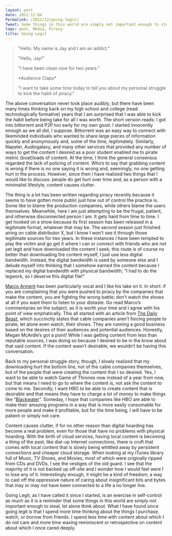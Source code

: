 ```yaml
---
layout: post
date: 2012-12-04
Permalink: /2012/12/going-legit/
Tweet: Some things in this world are simply not important enough to steal
tags: post, Media, Piracy
title: Going Legit
---
```


<blockquote>

<p>"Hello. My name is Jay and I am an addict."</p>

<p>"Hello, Jay!"</p>

<p>"I have been clean now for two years."</p>

<p>*Audience Claps*</p>

<p>"I want to take some time today to tell you about my personal struggle to kick the habit of piracy."</p>

</blockquote>



<p>The above conversation never took place audibly, but there have been many times thinking back on my high school and college (read: technologically formative) years that I am surprised that I was able to kick the habit before being take for all I was worth. The short version reads: I got into bittorrent and P2P too early for my own good. I started innocently enough as we all did, I suppose. Bittorrent was an easy way to connect with likeminded individuals who wanted to share large pieces of information quickly and anonymously and, some of the time, legitimately. Similarly, Napster, Audiogalaxy, and many other services that provided any number of ways to get the content I desired as a poor student enabled me to pirate metric (boat)loads of content. At the time, I think the general consensus regarded the lack of policing of content. Who&#8217;s to say that grabbing content is wrong if there is no one saying it is wrong and, seemingly, no one getting hurt in the process. However, since then I have realized two things that I would like to discuss: people do get hurt over time and, as a person with a minimalist lifestyle, content causes clutter.</p>



<p>The thing is a lot has been written regarding piracy recently because it seems to have gotten more public just how out of control the practice is. Some like to blame the production companies, while others blame the users themselves. Meanwhile, here I am just attempting to be the frugal, patient, and otherwise disconnected person I am. It gets hard from time to time. I get hooked on a show because its first season has been released in a legitimate format, whatever that may be. The second season just finished airing on cable distributor X, but I know I won&#8217;t see it through those legitimate sources for two years. In these instances I have been tempted to play the victim and go get it where I can or connect with friends who are not yet legit and have downloaded the content I seek; this route is of course no better than downloading the content myself, I just use less digital bandwidth. Instead, the digital bandwidth is used by someone else and I delude myself into thinking that I somehow earned the content because I replaced my digital bandwidth with physical bandwidth; &#8220;I had to do the legwork, so I deserve this digital file!&#8221;</p>



<p><a href="http://www.marco.org/2012/11/29/the-wrong-movement" title="The Wrong Movement - marco.org">Marco Arment</a> has been particularly vocal and I like his take on it. In short: if you are complaining that you were pushed to piracy by the companies that make the content, you are fighting the wrong battle; don&#8217;t watch the shows at all if you want them to listen to your distaste. Go read Marco&#8217;s commentaries on the subject, as it is worth your time and I agree with his point of view emphatically. This all started with an article from <a href="http://www.thedailybeast.com/articles/2012/11/28/why-are-cable-companies-forcing-people-to-turn-to-piracy.html" title="Why Are Cable Companies Forcing People to Turn to Piracy?">The Daily Beast</a>, which succinctly states that cable companies aren&#8217;t forcing people to pirate, let alone even watch, their shows. They are running a good business based on the desires of their audiences and potential audiences. Honestly, Megan McArdle&#8217;s got a point! While I was getting content from less than reputable sources, I was doing so because I desired to be in the know about that said content. If the content wasn&#8217;t desirable, we wouldn&#8217;t be having this conversation.</p>



<p>Back to my personal struggle story, though, I slowly realized that my downloading hurt the bottom line, not of the cable companies themselves, but of the people that were creating the content that I so desired. Yes, I want to be able to watch Game of Thrones now instead of a year from now, but that means I need to go to where the content is, not ask the content to come to me. Secondly, I want HBO to be able to create content that is desirable and that means they have to charge a lot of money to make things like &#8220;<a href="http://www.gq.com/entertainment/movies-and-tv/201212/game-of-thrones-blackwater-season-two-finale-oral-history" title="The Year's Best Television Episode - GQ">Blackwater</a>&#8221;. Someday, I hope that companies like HBO are able to make their amazing programs in a way that is more easily consumable for more people and make it profitable, but for the time being, I will have to be patient or simply not care.</p>



<p>Content causes clutter, if for no other reason than digital hoarding has become a real problem, even for those that have no problems with physical hoarding. With the birth of cloud services, having local content is becoming a thing of the past; like dial-up Internet connections, there is cruft that comes with local content that is slowly being whittled away by persistent connections and cheaper cloud storage. When looking at my iTunes library full of Music, TV Shows, and Movies, most of which were originally ripped from CDs and DVDs, I see the vestiges of the old guard. I see that the majority of it is not backed up off-site and I wonder how I would feel were I to lose any of it. Interestingly enough, it might be a kind of freedom; a way to cast off the oppressive nature of caring about insignificant bits and bytes that may or may not have been connected to a life a no longer live.</p>



<p>Going Legit, as I have called it since I started, is an exercise in self-control as much as it is a reminder that some things in this world are simply not important enough to steal, let alone think about. What I have found since going legit is that I spend more time thinking about the things I purchase, watch, or borrow from friends. I spend less time with content about which I do not care and more time waxing reminiscent or retrospective on content about which I once cared deeply.</p>